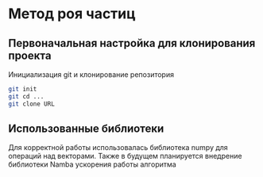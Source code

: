 # Метод роя частиц
## Первоначальная настройка для клонирования проекта
Инициализация git и клонирование репозитория
```sh
git init
git cd ...
git clone URL
```
## Использованные библиотеки
Для корректной работы использовалась библиотека numpy для операций над векторами. Также в будущем планируется внедрение библиотеки Namba ускорения работы алгоритма 
